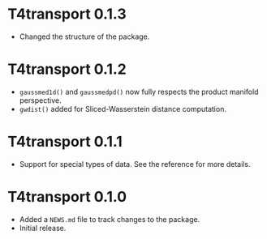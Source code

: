 # T4transport 0.1.3

* Changed the structure of the package. 

# T4transport 0.1.2

* `gaussmed1d()` and `gaussmedpd()` now fully respects the product manifold perspective.
* `gwdist()` added for Sliced-Wasserstein distance computation.

# T4transport 0.1.1

* Support for special types of data. See the reference for more details.

# T4transport 0.1.0

* Added a `NEWS.md` file to track changes to the package.
* Initial release.
